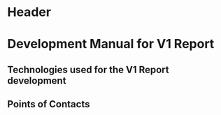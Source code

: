 <!-- TITLE: V1 Report - Development Documentation V2.0 -->
<!-- SUBTITLE: A quick summary of V 1 Report Development Documentation V2.0 -->

# Header
# Development Manual for V1 Report

## Technologies used for the V1 Report development
## Points of Contacts